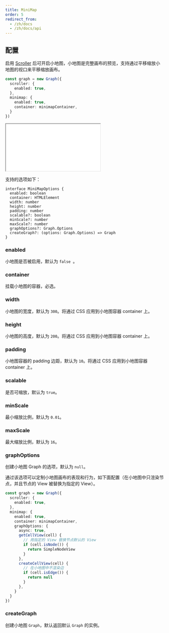 ```yaml
---
title: MiniMap
order: 5
redirect_from:
  - /zh/docs
  - /zh/docs/api
---
```


## 配置

启用 [Scroller](./scroller) 后可开启小地图，小地图是完整画布的预览，支持通过平移缩放小地图的视口来平移缩放画布。

```ts
const graph = new Graph({
  scroller: {
    enabled: true,
  },
  minimap: {
    enabled: true,
    container: minimapContainer,
  }
})
```

<iframe src="/demos/tutorial/basic/minimap/playground"></iframe>

支持的选项如下：

```sign
interface MiniMapOptions {
  enabled: boolean 
  container: HTMLElement 
  width: number   
  height: number  
  padding: number  
  scalable?: boolean 
  minScale?: number
  maxScale?: number
  graphOptions?: Graph.Options
  createGraph?: (options: Graph.Options) => Graph
}
```

### enabled

小地图是否被启用，默认为 `false `。

### container 
 
挂载小地图的容器，必选。

### width

小地图的宽度，默认为 `300`。将通过 CSS 应用到小地图容器 container 上。

### height

小地图的高度，默认为 `200`。将通过 CSS 应用到小地图容器 container 上。

### padding

小地图容器的 padding 边距，默认为 `10`。将通过 CSS 应用到小地图容器 container 上。

### scalable

是否可缩放，默认为 `true`。

### minScale

最小缩放比例，默认为 `0.01`。

### maxScale

最大缩放比例，默认为 `16`。

### graphOptions

创建小地图 Graph 的选项，默认为 `null`。

通过该选项可以定制小地图画布的表现和行为，如下面配置（在小地图中只渲染节点，并且节点的 View 被替换为指定的 View）。

```ts
const graph = new Graph({
  scroller: {
    enabled: true,
  },
  minimap: {
    enabled: true,
    container: minimapContainer,
    graphOptions: {
      async: true,
      getCellView(cell) {
        // 用指定的 View 替换节点默认的 View
        if (cell.isNode()) {
          return SimpleNodeView
        }
      },
      createCellView(cell) {
        // 在小地图中不渲染边
        if (cell.isEdge()) {
          return null
        }
      },
    }
  }
})
```

### createGraph

创建小地图 `Graph`，默认返回默认 `Graph` 的实例。